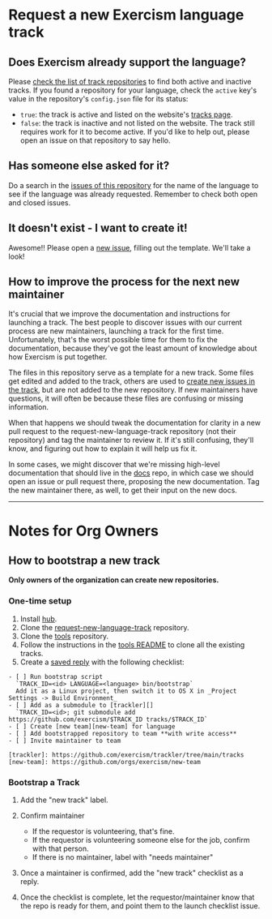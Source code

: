 # Request a new Exercism language track

## Does Exercism already support the language?

Please [check the list of track repositories](https://github.com/search?q=topic%3Aexercism-track+org%3Aexercism+fork%3Atrue&type=repositories) to find both active and inactive tracks.
If you found a repository for your language, check the `active` key's value in the repository's `config.json` file for its status:

- `true`: the track is active and listed on the website's [tracks page](https://exercism.org/tracks).
- `false`: the track is inactive and not listed on the website. The track still requires work for it to become active. If you'd like to help out, please open an issue on that repository to say hello.

## Has someone else asked for it?

Do a search in the [issues of this repository](https://github.com/exercism/request-new-language-track/issues) for the name of the language to see if the language was already requested.
Remember to check both open and closed issues.

## It doesn't exist - I want to create it!

Awesome!! Please open a [new issue](https://github.com/exercism/request-new-language-track/issues/new), filling out the template. We'll take a look!

## How to improve the process for the next new maintainer

It's crucial that we improve the documentation and instructions for launching a track. The best people to discover
issues with our current process are new maintainers, launching a track for the first time. Unfortunately,
that's the worst possible time for them to fix the documentation, because they've got the least amount of
knowledge about how Exercism is put together.

The files in this repository serve as a template for a new track. Some files get edited and added to the track,
others are used to [create new issues in the track][issue-templates], but are not added to the new repository.
If new maintainers have questions, it will often be because these files are confusing or missing information.

When that happens we should tweak the documentation for clarity in a new pull request to the request-new-language-track
repository (not their repository) and tag the maintainer to review it. If it's still confusing, they'll know,
and figuring out how to explain it will help us fix it.

In some cases, we might discover that we're missing high-level documentation that should live in the [docs][]
repo, in which case we should open an issue or pull request there, proposing the new documentation. Tag the new
maintainer there, as well, to get their input on the new docs.

[checklist]: https://github.com/exercism/request-new-language-track/blob/main/CHECKLIST.md
[docs]: https://github.com/exercism/docs
[issue-templates]: https://github.com/exercism/request-new-language-track/blob/main/bin/bootstrap#L67-L73

---

# Notes for Org Owners

## How to bootstrap a new track

**Only owners of the organization can create new repositories.**

### One-time setup

1. Install [hub][].
1. Clone the [request-new-language-track][] repository.
1. Clone the [tools][] repository.
1. Follow the instructions in the [tools README][clone-tracks] to clone all the existing tracks.
1. Create a [saved reply][saved-replies] with the following checklist:

```
- [ ] Run bootstrap script
  `TRACK_ID=<id> LANGUAGE=<language> bin/bootstrap`
  Add it as a Linux project, then switch it to OS X in _Project Settings -> Build Environment_
- [ ] Add as a submodule to [trackler][]
  `TRACK_ID=<id>; git submodule add https://github.com/exercism/$TRACK_ID tracks/$TRACK_ID`
- [ ] Create [new team][new-team] for language
- [ ] Add bootstrapped repository to team **with write access**
- [ ] Invite maintainer to team

[trackler]: https://github.com/exercism/trackler/tree/main/tracks
[new-team]: https://github.com/orgs/exercism/new-team
```

### Bootstrap a Track

1. Add the "new track" label.
1. Confirm maintainer

   - If the requestor is volunteering, that's fine.
   - If the requestor is volunteering someone else for the job, confirm with that person.
   - If there is no maintainer, label with "needs maintainer"

1. Once a maintainer is confirmed, add the "new track" checklist as a reply.
1. Once the checklist is complete, let the requestor/maintainer know that the repo is ready for them,
   and point them to the launch checklist issue.

[saved-replies]: https://github.com/blog/2135-saved-replies
[request-new-language-track]: https://github.com/exercism/request-new-language-track
[tools]: https://github.com/exercism/tools
[clone-tracks]: https://github.com/exercism/tools#scripts
[hub]: http://github.com/github/hub
